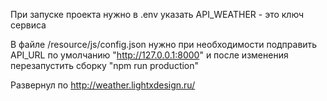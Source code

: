 При запуске проекта нужно в .env указать  API_WEATHER   - это ключ сервиса 

В файле /resource/js/config.json нужно при необходимости подправить API_URL  по умолчанию  "http://127.0.0.1:8000"
и после изменения перезапустить сборку "npm run production"

Развернул по http://weather.lightxdesign.ru/


